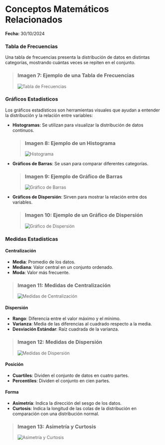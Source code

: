# Conceptos Matemáticos Relacionados

**Fecha:** 30/10/2024

### Tabla de Frecuencias

Una tabla de frecuencias presenta la distribución de datos en distintas categorías, mostrando cuántas veces se repiten en el conjunto.

> ### Imagen 7: Ejemplo de una Tabla de Frecuencias
> ![Tabla de Frecuencias](https://storage.googleapis.com/portaleducativo-net-publica-g3p6/biblioteca/tablas_de_frecuencias_datos_agrupados_2.jpg)

### Gráficos Estadísticos

Los gráficos estadísticos son herramientas visuales que ayudan a entender la distribución y la relación entre variables:

- **Histogramas**: Se utilizan para visualizar la distribución de datos continuos.
  
  > ### Imagen 8: Ejemplo de un Histograma
  > ![Histograma](https://www.researchgate.net/publication/323765639/figure/fig2/AS:631607304151057@1527598324220/Figura-3-Distribucion-de-Weibull-de-la-velocidad-del-viento-Fuente-elaboracion-propia.png)

- **Gráficos de Barras**: Se usan para comparar diferentes categorías.
  
  > ### Imagen 9: Ejemplo de Gráfico de Barras
  > ![Gráfico de Barras](https://imgscf.slidemembers.com/docs/1/1/311/clustered_bar_chart_weather_310681.jpg)

- **Gráficos de Dispersión**: Sirven para mostrar la relación entre dos variables.
  
  > ### Imagen 10: Ejemplo de un Gráfico de Dispersión
  > ![Gráfico de Dispersión](https://www.socialmediapymes.com/wp-content/uploads/2023/05/diagrama-de-dispersion-the-economist.jpg)

### Medidas Estadísticas

#### Centralización

- **Media**: Promedio de los datos.
- **Mediana**: Valor central en un conjunto ordenado.
- **Moda**: Valor más frecuente.

> ### Imagen 11: Medidas de Centralización
> ![Medidas de Centralización](https://www.geogebra.org/resource/cFGrZcCY/nIrf7FUAE4jChAzp/material-cFGrZcCY.png)

#### Dispersión

- **Rango**: Diferencia entre el valor máximo y el mínimo.
- **Varianza**: Media de las diferencias al cuadrado respecto a la media.
- **Desviación Estándar**: Raíz cuadrada de la varianza.

> ### Imagen 12: Medidas de Dispersión
> ![Medidas de Dispersión](https://i.ytimg.com/vi/2QVs9RJICoY/sddefault.jpg)

#### Posición

- **Cuartiles**: Dividen el conjunto de datos en cuatro partes.
- **Percentiles**: Dividen el conjunto en cien partes.

#### Forma

- **Asimetría**: Indica la dirección del sesgo de los datos.
- **Curtosis**: Indica la longitud de las colas de la distribución en comparación con una distribución normal.

> ### Imagen 13: Asimetría y Curtosis
> ![Asimetría y Curtosis](https://encrypted-tbn0.gstatic.com/images?q=tbn:ANd9GcSFTjKvo782aD7ClHo8LENESUfuy8MKvj6dyQ&s)

